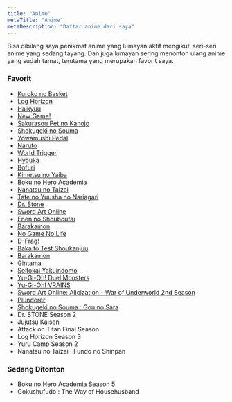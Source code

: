 ```yaml
---
title: "Anime"
metaTitle: "Anime"
metaDescription: "Daftar anime dari saya"
---
```


Bisa dibilang saya penikmat anime yang lumayan aktif mengikuti seri-seri anime yang sedang tayang. Dan juga lumayan sering menonton ulang anime yang sudah tamat, terutama yang merupakan favorit saya.

### Favorit
- [Kuroko no Basket](https://myanimelist.net/anime/11771/Kuroko_no_Basket)
- [Log Horizon](https://myanimelist.net/anime/17265/Log_Horizon)
- [Haikyuu](https://myanimelist.net/anime/20583/Haikyuu)
- [New Game!](https://myanimelist.net/anime/31953/New_Game)
- [Sakurasou Pet no Kanojo](https://myanimelist.net/anime/13759/Sakura-sou_no_Pet_na_Kanojo)
- [Shokugeki no Souma](https://myanimelist.net/anime/28171/Shokugeki_no_Souma)
- [Yowamushi Pedal](https://myanimelist.net/anime/18179/Yowamushi_Pedal)
- [Naruto](https://myanimelist.net/anime/20/Naruto)
- [World Trigger](https://myanimelist.net/anime/24405/World_Trigger)
- [Hyouka](https://myanimelist.net/anime/12189/Hyouka)
- [Bofuri](https://myanimelist.net/anime/38790/Itai_no_wa_Iya_nano_de_Bougyoryoku_ni_Kyokufuri_Shitai_to_Omoimasu)
- [Kimetsu no Yaiba](https://myanimelist.net/anime/38000/Kimetsu_no_Yaiba)
- [Boku no Hero Academia](https://myanimelist.net/anime/31964/Boku_no_Hero_Academia)
- [Nanatsu no Taizai](https://myanimelist.net/anime/23755/Nanatsu_no_Taizai)
- [Tate no Yuusha no Nariagari](https://myanimelist.net/anime/35790/Tate_no_Yuusha_no_Nariagari)
- [Dr. Stone](https://myanimelist.net/anime/38691/Dr_Stone)
- [Sword Art Online](https://myanimelist.net/anime/11757/Sword_Art_Online)
- [Enen no Shouboutai](https://myanimelist.net/anime/38671/Enen_no_Shouboutai)
- [Barakamon](https://myanimelist.net/anime/22789/Barakamon)
- [No Game No Life](https://myanimelist.net/anime/19815/No_Game_No_Life)
- [D-Frag!](https://myanimelist.net/anime/20031/D-Frag)
- [Baka to Test Shoukanjuu](https://myanimelist.net/anime/6347/Baka_to_Test_to_Shoukanjuu)
- [Barakamon](https://myanimelist.net/anime/22789/Barakamon)
- [Gintama](https://myanimelist.net/anime/918/Gintama)
- [Seitokai Yakuindomo](https://myanimelist.net/anime/8675/Seitokai_Yakuindomo)
- [Yu-Gi-Oh! Duel Monsters](https://myanimelist.net/anime/481/Yu%E2%98%86Gi%E2%98%86Oh_Duel_Monsters)
- [Yu-Gi-Oh! VRAINS](https://myanimelist.net/anime/34866/Yu%E2%98%86Gi%E2%98%86Oh_VRAINS)
- [Sword Art Online: Alicization - War of Underworld 2nd Season](https://myanimelist.net/anime/40540/Sword_Art_Online__Alicization_-_War_of_Underworld_2nd_Season)
- [Plunderer](https://myanimelist.net/anime/37345/Plunderer)
- [Shokugeki no Souma : Gou no Sara](https://myanimelist.net/anime/40902/Shokugeki_no_Souma__Gou_no_Sara)
- Dr. STONE Season 2
- Jujutsu Kaisen
- Attack on Titan Final Season
- Log Horizon Season 3
- Yuru Camp Season 2
- Nanatsu no Taizai : Fundo no Shinpan

### Sedang Ditonton
- Boku no Hero Academia Season 5
- Gokushufudo : The Way of Househusband